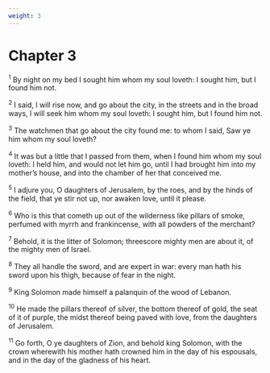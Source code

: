 ```yaml
---
weight: 3
---
```


# Chapter 3

<sup>1</sup> By night on my bed I sought him whom my soul loveth: I sought him, but I found him not. 

<sup>2</sup> I said, I will rise now, and go about the city, in the streets and in the broad ways, I will seek him whom my soul loveth: I sought him, but I found him not. 

<sup>3</sup> The watchmen that go about the city found me: to whom I said, Saw ye him whom my soul loveth? 

<sup>4</sup> It was but a little that I passed from them, when I found him whom my soul loveth: I held him, and would not let him go, until I had brought him into my mother’s house, and into the chamber of her that conceived me. 

<sup>5</sup> I adjure you, O daughters of Jerusalem, by the roes, and by the hinds of the field, that ye stir not up, nor awaken love, until it please. 

<sup>6</sup> Who is this that cometh up out of the wilderness like pillars of smoke, perfumed with myrrh and frankincense, with all powders of the merchant? 

<sup>7</sup> Behold, it is the litter of Solomon; threescore mighty men are about it, of the mighty men of Israel. 

<sup>8</sup> They all handle the sword, and are expert in war: every man hath his sword upon his thigh, because of fear in the night. 

<sup>9</sup> King Solomon made himself a palanquin of the wood of Lebanon. 

<sup>10</sup> He made the pillars thereof of silver, the bottom thereof of gold, the seat of it of purple, the midst thereof being paved with love, from the daughters of Jerusalem. 

<sup>11</sup> Go forth, O ye daughters of Zion, and behold king Solomon, with the crown wherewith his mother hath crowned him in the day of his espousals, and in the day of the gladness of his heart. 


